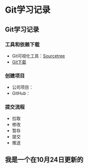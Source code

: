 # Git学习记录

## Git学习记录

### 工具和依赖下载

* Git可视化工具：[Sourcetree](https://www.sourcetreeapp.com/)
* [Git下载](https://git-scm.com/downloads)

### 创建项目

* 公司项目：
* GitHub：

### 提交流程

* 拉取
* 修改
* 暂存
* 提交
* 推送

## 我是一个在10月24日更新的

